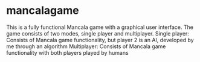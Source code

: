 # mancalagame
This is a fully functional Mancala game with a graphical user interface. The game consists of two modes, single player and multiplayer. 
Single player: Consists of Mancala game functionality, but player 2 is an AI, developed by me through an algorithm
Multiplayer: Consists of Mancala game functionality with both players played by humans
